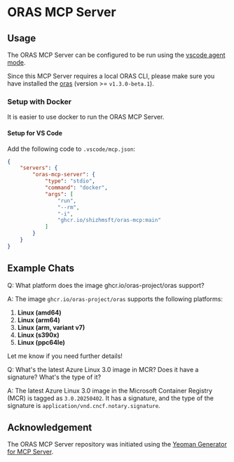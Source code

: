 # ORAS MCP Server

## Usage

The ORAS MCP Server can be configured to be run using the [vscode agent mode](https://code.visualstudio.com/docs/copilot/chat/chat-agent-mode).

Since this MCP Server requires a local ORAS CLI, please make sure you have installed the [oras](https://github.com/oras-project/oras) (version >= `v1.3.0-beta.1`).

### Setup with Docker

It is easier to use docker to run the ORAS MCP Server.

#### Setup for VS Code

Add the following code to `.vscode/mcp.json`:

```json
{
    "servers": {
        "oras-mcp-server": {
            "type": "stdio",
            "command": "docker",
            "args": [
                "run",
                "--rm",
                "-i",
                "ghcr.io/shizhmsft/oras-mcp:main"
            ]
        }
    }
}
```

## Example Chats

Q: What platform does the image ghcr.io/oras-project/oras support?

A: The image `ghcr.io/oras-project/oras` supports the following platforms:

1. **Linux (amd64)**
2. **Linux (arm64)**
3. **Linux (arm, variant v7)**
4. **Linux (s390x)**
5. **Linux (ppc64le)**

Let me know if you need further details!

Q: What's the latest Azure Linux 3.0 image in MCR? Does it have a signature? What's the type of it?

A: The latest Azure Linux 3.0 image in the Microsoft Container Registry (MCR) is tagged as `3.0.20250402`. It has a signature, and the type of the signature is `application/vnd.cncf.notary.signature`.

## Acknowledgement

The ORAS MCP Server repository was initiated using the [Yeoman Generator for MCP Server](https://www.npmjs.com/package/generator-mcp).
